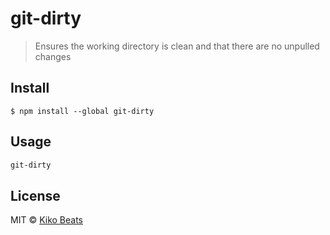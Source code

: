 # git-dirty

> Ensures the working directory is clean and that there are no unpulled changes

## Install

```
$ npm install --global git-dirty
```

## Usage

```sh
git-dirty
```

## License

MIT © [Kiko Beats](http://www.kikobeats.com)
